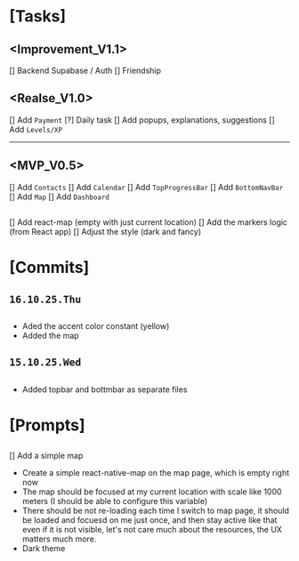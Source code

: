 # [Tasks]

## <Improvement_V1.1>
[] Backend Supabase / Auth
[] Friendship

## <Realse_V1.0>
[] Add `Payment`
[?] Daily task
[] Add popups, explanations, suggestions
[] Add `Levels/XP`

--- --- ---

## <MVP_V0.5>
[] Add `Contacts`
[] Add `Calendar`
[] Add `TopProgressBar`
[] Add `BottomNavBar`
[] Add `Map`
[] Add `Dashboard`

## <Calendar>
## <Contacts>

## <Map>
[] Add react-map (empty with just current location)
[] Add the markers logic (from React app)
[] Adjust the style (dark and fancy)

## <TopProgressBar>
## <BottomNavBar>
## <Dashboard>

# [Commits]

## `16.10.25.Thu`

## <TopProgressBar>
## <BottomNavBar>
## <Dashboard>
## <Map>
* Aded the accent color constant (yellow)
* Added the map

## `15.10.25.Wed`

## <Map>
* Added topbar and bottmbar as separate files

# [Prompts]

## <Map>
[] Add a simple map
* Create a simple react-native-map on the map page, which is empty right now
* The map should be focused at my current location with scale like 1000 meters (I should be able to configure this variable)
* There should be not re-loading each time I switch to map page, it should be loaded and focuesd on me just once, and then stay active like that even if it is not visible, let's not care much about the resources, the UX matters much more.
* Dark theme
